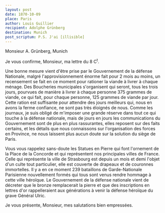```yaml
---
layout: post
date: 1870-10-09
place: Paris
author: Louis Guillier
recipient: Adolphe Grünberg
destination: Munich
post_scriptum: P.S. J'ai [illisible]
---
```


Monsieur A. Grünberg, Munich


Je vous confirme, Monsieur, ma lettre du 8 C<sup>t</sup>.

Une bonne mesure vient d'être prise par le Gouvernement de la défense
Nationale, malgré l'approvisionnement énorme fait pour 2 mois au moins, un
recensement se fait en ce moment pour rationer la viande à livrer à chaque
ménage. Des Boucheries municipales s'organisent qui seront, tous les trois
jours, pourvues de manière à livrer à chaque personne 375 grammes de viande, ce
qui fait, pour chaque personne, 125 grammes de viande par jour. Cette ration
est suffisante pour attendre des jours meilleurs qui, nous en avons la ferme
confiance, ne sont pas très éloignés de nous. Comme les journaux, je suis
obligé de m'imposer une grande réserve dans tout ce qui touche à la défense
nationale, mais de jours en jours les communications du Gouvernement sont de
plus en plus rassurantes, elles reposent sur des faits certains, et les détails
que nous connaissons sur l'organisation des forces en Province, ne nous
laissent plus aucun doute sur la solution du siège de Paris.

Vous vous rappelez sans-doute les Statues en Pierre qui font l'ornement de la
Place de la Concorde et qui représentent nos principales villes de France.
Celle qui représente la ville de Strasbourg est depuis un mois et demi l'objet
d'un culte tout particulier, elle est couverte de drapeaux et de couronnes
immortelles.
Il y a en ce moment 239 bataillons de Garde-Nationale Parisienne nouvellement
formés qui tous sont venus rendre hommage à cette ville héroïque. Le
Gouvernement de la défense nationale vient de décreter que le bronze
remplacerait la pierre et que des inscriptions en lettres d'or rappelleraient
aux générations à venir la défense héroïque du grave Général Ulric.

Je vous présente, Monsieur, mes salutations bien empressées.
